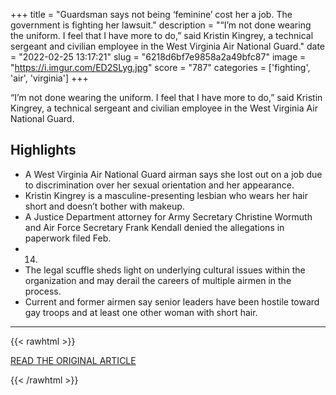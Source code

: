 +++
title = "Guardsman says not being ‘feminine’ cost her a job. The government is fighting her lawsuit."
description = "“I’m not done wearing the uniform. I feel that I have more to do,” said Kristin Kingrey, a technical sergeant and civilian employee in the West Virginia Air National Guard."
date = "2022-02-25 13:17:21"
slug = "6218d6bf7e9858a2a49bfc87"
image = "https://i.imgur.com/ED2SLyg.jpg"
score = "787"
categories = ['fighting', 'air', 'virginia']
+++

“I’m not done wearing the uniform. I feel that I have more to do,” said Kristin Kingrey, a technical sergeant and civilian employee in the West Virginia Air National Guard.

## Highlights

- A West Virginia Air National Guard airman says she lost out on a job due to discrimination over her sexual orientation and her appearance.
- Kristin Kingrey is a masculine-presenting lesbian who wears her hair short and doesn’t bother with makeup.
- A Justice Department attorney for Army Secretary Christine Wormuth and Air Force Secretary Frank Kendall denied the allegations in paperwork filed Feb.
- 14.
- The legal scuffle sheds light on underlying cultural issues within the organization and may derail the careers of multiple airmen in the process.
- Current and former airmen say senior leaders have been hostile toward gay troops and at least one other woman with short hair.

---

{{< rawhtml >}}
  <p class="article-category">
    <a target="_blank" href="https://www.airforcetimes.com/news/your-air-force/2022/02/23/guardsman-says-not-being-feminine-cost-her-a-job-the-government-is-fighting-her-lawsuit/">READ THE ORIGINAL ARTICLE</a>
  </p>
{{< /rawhtml >}}
